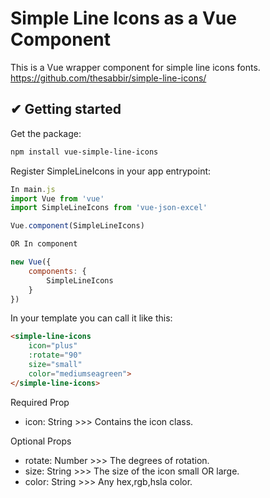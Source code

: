 # Simple Line Icons as a Vue Component
This is a Vue wrapper component for simple line icons fonts.
https://github.com/thesabbir/simple-line-icons/


## ✔ Getting started

Get the package:
```bash
npm install vue-simple-line-icons
```

Register SimpleLineIcons in your app entrypoint:
```js
In main.js
import Vue from 'vue'
import SimpleLineIcons from 'vue-json-excel'

Vue.component(SimpleLineIcons)

OR In component

new Vue({
    components: {
        SimpleLineIcons
    }
})
```

In your template you can call it like this:

```html
<simple-line-icons
	icon="plus"
	:rotate="90"
	size="small"
	color="mediumseagreen">
</simple-line-icons>
```

Required Prop
- icon: String >>> Contains the icon class.

Optional Props
- rotate: Number >>> The degrees of rotation.
- size: String >>> The size of the icon small OR large.
- color: String >>> Any hex,rgb,hsla color.


